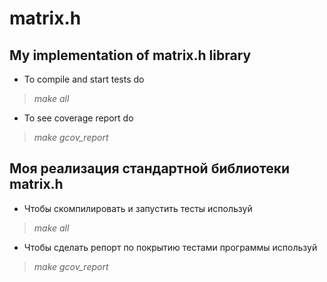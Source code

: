 # matrix.h
## My implementation of matrix.h library

- To compile and start tests do
> *make all*
- To see coverage report do
> *make gcov_report*

## Моя реализация стандартной библиотеки matrix.h

- Чтобы скомпилировать и запустить тесты используй
> *make all*
- Чтобы сделать репорт по покрытию тестами программы используй
> *make gcov_report*

